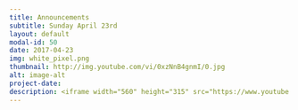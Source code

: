 ```yaml
---
title: Announcements
subtitle: Sunday April 23rd
layout: default
modal-id: 50
date: 2017-04-23
img: white_pixel.png
thumbnail: http://img.youtube.com/vi/0xzNnB4gnmI/0.jpg
alt: image-alt
project-date:
description: <iframe width="560" height="315" src="https://www.youtube.com/embed/0xzNnB4gnmI" frameborder="0" allowfullscreen></iframe>
---
```

